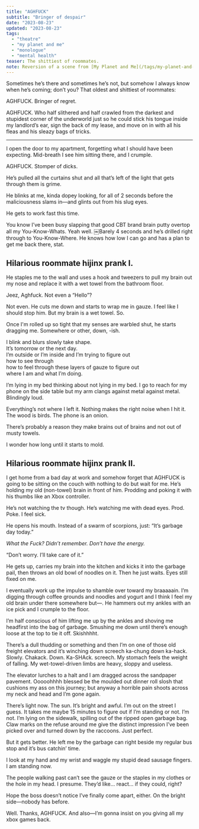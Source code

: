 ```yaml
---
title: "AGHFUCK"
subtitle: "Bringer of despair"
date: "2023-08-23"
updated: "2023-08-23"
tags: 
  - "theatre"
  - "my planet and me"
  - "monologue"
  - "mental health"
teaser: The shittiest of roommates.
note: Reversion of a scene from [My Planet and Me](/tags/my-planet-and-me)
---
```


Sometimes he’s there and sometimes he’s not, but somehow I always know when he’s coming; don’t you? That oldest and shittiest of roommates: 

AGHFUCK. Bringer of regret. 

AGHFUCK. Who half slithered and half crawled from the darkest and stupidest corner of the underworld just so he could stick his tongue inside my landlord’s ear, sign the back of my lease, and move on in with all his fleas and his sleazy bags of tricks. 

---

I open the door to my apartment, forgetting what I should have been expecting. Mid-breath I see him sitting there, and I crumple. 

AGHFUCK. Stomper of dicks.

He’s pulled all the curtains shut and all that’s left of the light that gets through them is grime.

He blinks at me, kinda dopey looking, for all of 2 seconds before the maliciousness slams in—and glints out from his slug eyes.

He gets to work fast this time. 

You know I’ve been busy slapping that good CBT brand brain putty overtop all my You-Know-Whats. Yeah well. ￼Barely 4 seconds and he’s drilled right through to You-Know-Where. He knows how low I can go and has a plan to get me back there, stat. 

## Hilarious roommate hijinx prank I.

He staples me to the wall and uses a hook and tweezers to pull my brain out my nose and replace it with a wet towel from the bathroom floor.

Jeez, Aghfuck. Not even a “Hello”?

Not even. He cuts me down and starts to wrap me in gauze. I feel like I should stop him. But my brain is a wet towel. So. 

Once I'm rolled up so tight that my senses are warbled shut, he starts dragging me. Somewhere or other, down, -ish. 

I blink and blurs slowly take shape.  
It’s tomorrow or the next day.  
I’m outside or I’m inside and I’m trying to figure out  
how to see through  
how to feel through these layers of gauze to figure out  
where I am and what I’m doing.

I’m lying in my bed thinking about not lying in my bed. I go to reach for my phone on the side table but my arm clangs against metal against metal. Blindingly loud.

Everything’s not where I left it. Nothing makes the right noise when I hit it. The wood is birds. The phone is an onion. 

There’s probably a reason they make brains out of brains and not out of musty towels.

I wonder how long until it starts to mold.

## Hilarious roommate hijinx prank II.

I get home from a bad day at work and somehow forget that AGHFUCK is going to be sitting on the couch with nothing to do but wait for me. He’s holding my old (non-towel) brain in front of him. Prodding and poking it with his thumbs like an Xbox controller.

He’s not watching the tv though. He’s watching me with dead eyes. Prod. Poke. I feel sick. 

He opens his mouth. Instead of a swarm of scorpions, just: “It’s garbage day today.”

*What the Fuck? Didn’t remember. Don’t have the energy.*

“Don’t worry. I’ll take care of it.”

He gets up, carries my brain into the kitchen and kicks it into the garbage pail, then throws an old bowl of noodles on it. Then he just waits. Eyes still fixed on me.

I eventually work up the impulse to shamble over toward my braaaaain. I’m digging through coffee grounds and noodles and yogurt and I think I feel my old brain under there somewhere but—. He hammers out my ankles with an ice pick and I crumple to the floor.

I’m half conscious of him lifting me up by the ankles and shoving me headfirst into the bag of garbage. Smushing me down until there’s enough loose at the top to tie it off. Skishhhht.

There’s a dull thudding or something and then I’m on one of those old freight elevators and it’s winching down screech ka-chung down ka-hack. Slowly. Chakack. Down. Ka-SHAck. screech. My stomach feels the weight of falling. My wet-towel-driven limbs are heavy, sloppy and useless.

The elevator lurches to a halt and I am dragged across the sandpaper pavement. Ooooohhhh blessed be the moulded out dinner roll slosh that cushions my ass on this journey; but anyway a horrible pain shoots across my neck and head and I’m gone again.

There’s light now. The sun. It’s bright and awful. I’m out on the street I guess. It takes me maybe 15 minutes to figure out if I’m standing or not. I’m not. I’m lying on the sidewalk, spilling out of the ripped open garbage bag. Claw marks on the refuse around me give the distinct impression I’ve been picked over and turned down by the raccoons. Just perfect.  

But it gets better. He left me by the garbage can right beside my regular bus stop and it’s bus catchin’ time.

I look at my hand and my wrist and waggle my stupid dead sausage fingers. I am standing now. 

The people walking past can’t see the gauze or the staples in my clothes or the hole in my head. I presume. They’d like… react… if they could, right?

Hope the boss doesn’t notice I’ve finally come apart, either. On the bright side—nobody has before. 

Well. Thanks, AGHFUCK. And also—I’m gonna insist on you giving all my xbox games back.